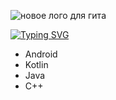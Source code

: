 ![новое лого для гита](https://user-images.githubusercontent.com/58209188/197325688-94d6b36e-0bef-402e-bedf-602e4e43e45c.png)

[![Typing SVG](https://readme-typing-svg.herokuapp.com?font=Monserrat&weight=450&pause=175&color=F7F7F7&background=3F64FF00&width=435&lines=Android+Development;Kotlin;Java)](https://git.io/typing-svg)

- Android
- Kotlin
- Java
- C++


